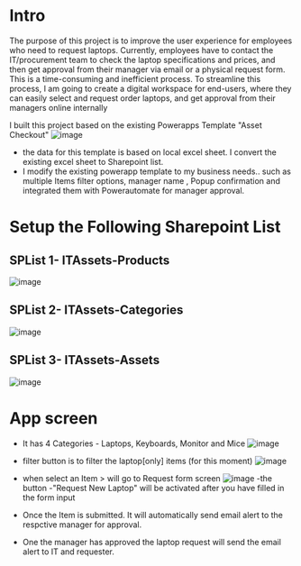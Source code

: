 # Intro 
The purpose of this project is to improve the user experience for employees who need to request laptops. Currently, employees have to contact the IT/procurement team to check the laptop specifications and prices, and then get approval from their manager via email or a physical request form. This is a time-consuming and inefficient process. To streamline this process, I am going to create a digital workspace for end-users, where they can easily select and request order laptops, and get approval from their managers online internally


I built this project based on the existing Powerapps Template "Asset Checkout"
![image](https://github.com/SGA-JS/IT-Assets-Order-apps/assets/73696641/3b2cca6a-2a03-427c-932e-c2c32ef0f902)
- the data for this template is based on local excel sheet. I convert the existing excel sheet to Sharepoint list.
- I modify the existing powerapp template to my business needs.. such as multiple Items filter options, manager name , Popup confirmation and integrated them
with Powerautomate for manager approval.


# Setup the Following Sharepoint List

## SPList 1- ITAssets-Products
![image](https://github.com/SGA-JS/IT-Assets-Order-apps/assets/73696641/c063c115-f6b4-4e69-a675-a0ce50d1099a)

## SPList 2- ITAssets-Categories
![image](https://github.com/SGA-JS/IT-Assets-Order-apps/assets/73696641/b6cec334-3aa0-4a96-b455-dae70eed7dfa)

## SPList 3- ITAssets-Assets
![image](https://github.com/SGA-JS/IT-Assets-Order-apps/assets/73696641/f9a17f35-6ae2-4623-8030-edab7c0a62a1)


# App screen

- It has 4 Categories - Laptops, Keyboards, Monitor and Mice
![image](https://github.com/SGA-JS/IT-Assets-Order-apps/assets/73696641/9528d8f2-9ae4-4ad6-9fb2-9a28c59319ec)

- filter button is to filter the laptop[only] items (for this moment)
![image](https://github.com/SGA-JS/IT-Assets-Order-apps/assets/73696641/e4468ade-d069-4dba-81ca-58d0cec59c5d)


- when select an Item > will go to Request form screen
  ![image](https://github.com/SGA-JS/IT-Assets-Order-apps/assets/73696641/32279c75-05cf-43cd-a2c7-f3f75af9dd28)
  -the button -"Request New Laptop" will be activated after you have filled in the form input

- Once the Item is submitted. It will automatically send email alert to the respctive manager for approval.
- One the manager has approved the laptop request will send the email alert to IT and requester.



